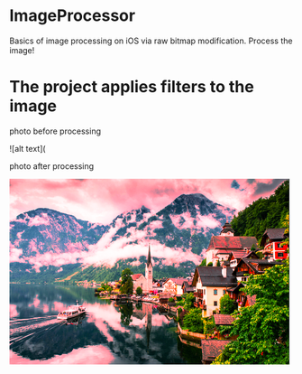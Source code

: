 # ImageProcessor
Basics of image processing on iOS via raw bitmap modification. Process the image!

# The project applies filters to the image

photo before processing

![alt text](

photo after processing

![alt text](https://github.com/eldaroid/ImageProcessor/blob/master/afterProcessing.png)
